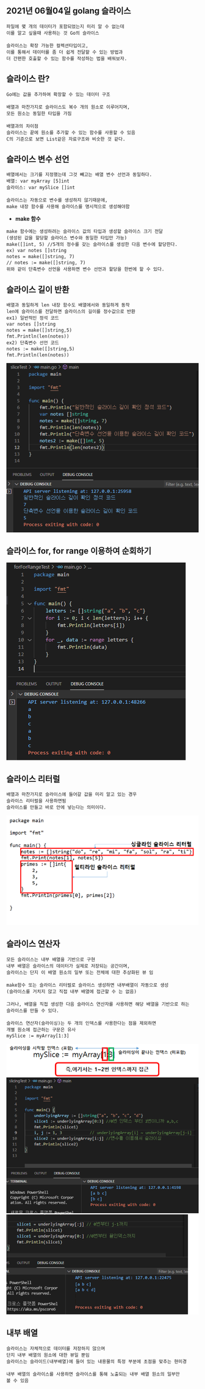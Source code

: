 ## 2021년 06월04일 golang 슬라이스  
```
파일에 몇 개의 데이터가 포함되었는지 미리 알 수 없는데
이를 알고 싶을때 사용하는 것 Go의 슬라이스

슬라이스는 확장 가능한 컬렉션타입이고,
이를 통해서 데이터를 좀 더 쉽게 전달할 수 있는 방법과
더 간편한 호출할 수 있는 함수를 작성하는 법을 배워보자.
```
## 슬라이스 란?  
```
Go에는 값을 추가하여 확장할 수 있는 데이터 구조

배열과 마찬가지로 슬라이스도 복수 개의 원소로 이루어지며,
모든 원소는 동일한 타입을 가짐

배열과의 차이점
슬라이스는 끝에 원소를 추가할 수 있는 함수를 사용할 수 있음
C의 기준으로 보면 List같은 자료구조와 비슷한 것 같다.
```
## 슬라이스 변수 선언  
```
배열에서는 크기를 지정했는데 그것 빼고는 배열 변수 선언과 동일하다.
배열: var myArray [5]int
슬라이스: var mySlice []int

슬라이스는 자동으로 변수를 생성하지 않기때문에,
make 내장 함수를 사용해 슬라이스를 명시적으로 생성해야함
```
- **make 함수**  
```
make 함수에는 생성하려는 슬라이스 값의 타입과 생성할 슬라이스 크기 전달
(생성된 값을 할당할 슬라이스 변수와 동일한 타입만 가능)
make([]int, 5) //5개의 정수를 갖는 슬라이스를 생성한 다음 변수에 할당한다.
ex) var notes []string 
notes = make([]string, 7)
// notes := make([]string, 7)
위와 같이 단축변수 선언을 사용하면 변수 선언과 할당을 한번에 할 수 있다.
```
## 슬라이스 길이 반환  
```
배열과 동일하게 len 내장 함수도 배열에서와 동일하게 동작
len에 슬라이스를 전달하면 슬라이스의 길이를 정수값으로 반환
ex1) 일반적인 정석 코드
var notes []string
notes = make([]string,5)
fmt.Println(len(notes))
ex2) 단축변수 선언 코드
notes := make([]string,5)
fmt.Println(len(notes))
```
![image-20210604093010608](2021년06월04일golang슬라이스.assets/image-20210604093010608.png)

## 슬라이스 for, for range 이용하여 순회하기  
![image-20210604125323893](2021년06월04일golang슬라이스.assets/image-20210604125323893.png)
## 슬라이스 리터럴  
```
배열과 마찬가지로 슬라이스에 들어갈 값을 미리 알고 있는 경우
슬라이스 리터럴을 사용하면됨
슬라이스를 만들고 바로 안에 넣는다는 의미이다.
```
![image-20210604125955358](2021년06월04일golang슬라이스.assets/image-20210604125955358.png)
## 슬라이스 연산자  
```
모든 슬라이스는 내부 배열을 기반으로 구현
내부 배열은 슬라이스의 데이터가 실제로 저장되는 공간이며,
슬라이스는 단지 이 배열 원소의 일부 또는 전체에 대한 추상화된 뷰 임

make함수 또는 슬라이스 리터럴로 슬라이스 생성하면 내부배열이 자동으로 생성
(슬라이스를 거치지 않고 직접 내부 배열에 접근할 수 는 없음)

그러나, 배열을 직접 생성한 다음 슬라이스 연산자를 사용하면 해당 배열을 기반으로 하는
슬라이스를 만들 수 있다.

슬라이스 연산자(슬라이싱)는 두 개의 인덱스를 사용한다는 점을 제외하면
개별 원소에 접근하는 구문은 유사
mySlice := myArray[1:3]
```
![image-20210604131351106](2021년06월04일golang슬라이스.assets/image-20210604131351106.png)
![image-20210604131922743](2021년06월04일golang슬라이스.assets/image-20210604131922743.png)
![image-20210604132241846](2021년06월04일golang슬라이스.assets/image-20210604132241846.png)
## 내부 배열
```
슬라이스는 자체적으로 데이터를 저장하지 않으며
단지 내부 배열의 원소에 대한 뷰일 뿐임
슬라이스는 슬라이드(내부배열)에 들어 있는 내용물의 특정 부분에 초점을 맞추는 현미경

내부 배열의 슬라이스를 사용하면 슬라이스를 통해 노출되는 내부 배열 원소의 일부만 
볼 수 있음
```
